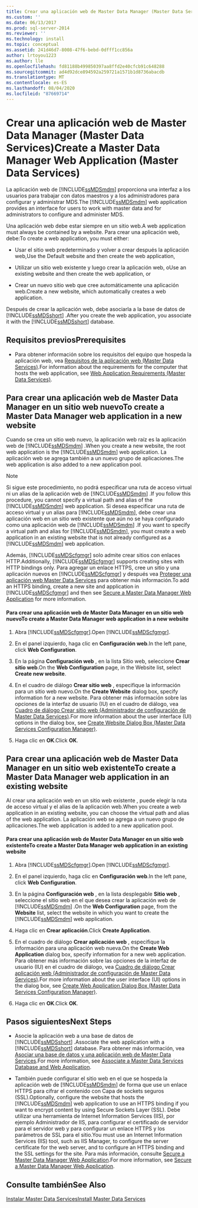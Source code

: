 ```yaml
---
title: Crear una aplicación web de Master Data Manager (Master Data Services) | Microsoft Docs
ms.custom: ''
ms.date: 06/13/2017
ms.prod: sql-server-2014
ms.reviewer: ''
ms.technology: install
ms.topic: conceptual
ms.assetid: 241d46d7-8008-47f6-bebd-0dfff1cc856a
author: lrtoyou1223
ms.author: lle
ms.openlocfilehash: fd81188b499850397aa8ffd2e40cfcb91c648288
ms.sourcegitcommit: ad4d92dce894592a259721a1571b1d8736abacdb
ms.translationtype: MT
ms.contentlocale: es-ES
ms.lasthandoff: 08/04/2020
ms.locfileid: "87669714"
---
```

# <a name="create-a-master-data-manager-web-application-master-data-services"></a><span data-ttu-id="18109-102">Crear una aplicación web de Master Data Manager (Master Data Services)</span><span class="sxs-lookup"><span data-stu-id="18109-102">Create a Master Data Manager Web Application (Master Data Services)</span></span>
  <span data-ttu-id="18109-103">La aplicación web de [!INCLUDE[ssMDSmdm](../../includes/ssmdsmdm-md.md)] proporciona una interfaz a los usuarios para trabajar con datos maestros y a los administradores para configurar y administrar MDS.</span><span class="sxs-lookup"><span data-stu-id="18109-103">The [!INCLUDE[ssMDSmdm](../../includes/ssmdsmdm-md.md)] web application provides an interface for users to work with master data and for administrators to configure and administer MDS.</span></span>  
  
 <span data-ttu-id="18109-104">Una aplicación web debe estar siempre en un sitio web.</span><span class="sxs-lookup"><span data-stu-id="18109-104">A web application must always be contained by a website.</span></span> <span data-ttu-id="18109-105">Para crear una aplicación web, debe:</span><span class="sxs-lookup"><span data-stu-id="18109-105">To create a web application, you must either:</span></span>  
  
-   <span data-ttu-id="18109-106">Usar el sitio web predeterminado y volver a crear después la aplicación web,</span><span class="sxs-lookup"><span data-stu-id="18109-106">Use the Default website and then create the web application,</span></span>  
  
-   <span data-ttu-id="18109-107">Utilizar un sitio web existente y luego crear la aplicación web, o</span><span class="sxs-lookup"><span data-stu-id="18109-107">Use an existing website and then create the web application, or</span></span>  
  
-   <span data-ttu-id="18109-108">Crear un nuevo sitio web que cree automáticamente una aplicación web.</span><span class="sxs-lookup"><span data-stu-id="18109-108">Create a new website, which automatically creates a web application.</span></span>  
  
 <span data-ttu-id="18109-109">Después de crear la aplicación web, debe asociarla a la base de datos de [!INCLUDE[ssMDSshort](../../includes/ssmdsshort-md.md)] .</span><span class="sxs-lookup"><span data-stu-id="18109-109">After you create the web application, you associate it with the [!INCLUDE[ssMDSshort](../../includes/ssmdsshort-md.md)] database.</span></span>  
  
## <a name="prerequisites"></a><span data-ttu-id="18109-110">Requisitos previos</span><span class="sxs-lookup"><span data-stu-id="18109-110">Prerequisites</span></span>  
  
-   <span data-ttu-id="18109-111">Para obtener información sobre los requisitos del equipo que hospeda la aplicación web, vea [Requisitos de la aplicación web &#40;Master Data Services&#41;](web-application-requirements-master-data-services.md).</span><span class="sxs-lookup"><span data-stu-id="18109-111">For information about the requirements for the computer that hosts the web application, see [Web Application Requirements &#40;Master Data Services&#41;](web-application-requirements-master-data-services.md).</span></span>  
  
## <a name="to-create-a-master-data-manager-web-application-in-a-new-website"></a><span data-ttu-id="18109-112">Para crear una aplicación web de Master Data Manager en un sitio web nuevo</span><span class="sxs-lookup"><span data-stu-id="18109-112">To create a Master Data Manager web application in a new website</span></span>  
 <span data-ttu-id="18109-113">Cuando se crea un sitio web nuevo, la aplicación web raíz es la aplicación web de [!INCLUDE[ssMDSmdm](../../includes/ssmdsmdm-md.md)] .</span><span class="sxs-lookup"><span data-stu-id="18109-113">When you create a new website, the root web application is the [!INCLUDE[ssMDSmdm](../../includes/ssmdsmdm-md.md)] web application.</span></span> <span data-ttu-id="18109-114">La aplicación web se agrega también a un nuevo grupo de aplicaciones.</span><span class="sxs-lookup"><span data-stu-id="18109-114">The web application is also added to a new application pool.</span></span>  
  
> [!NOTE]  
>  <span data-ttu-id="18109-115">Si sigue este procedimiento, no podrá especificar una ruta de acceso virtual ni un alias de la aplicación web de [!INCLUDE[ssMDSmdm](../../includes/ssmdsmdm-md.md)] .</span><span class="sxs-lookup"><span data-stu-id="18109-115">If you follow this procedure, you cannot specify a virtual path and alias of the [!INCLUDE[ssMDSmdm](../../includes/ssmdsmdm-md.md)] web application.</span></span> <span data-ttu-id="18109-116">Si desea especificar una ruta de acceso virtual y un alias para [!INCLUDE[ssMDSmdm](../../includes/ssmdsmdm-md.md)], debe crear una aplicación web en un sitio web existente que aún no se haya configurado como una aplicación web de [!INCLUDE[ssMDSmdm](../../includes/ssmdsmdm-md.md)] .</span><span class="sxs-lookup"><span data-stu-id="18109-116">If you want to specify a virtual path and alias for [!INCLUDE[ssMDSmdm](../../includes/ssmdsmdm-md.md)], you must create a web application in an existing website that is not already configured as a [!INCLUDE[ssMDSmdm](../../includes/ssmdsmdm-md.md)] web application.</span></span>  
  
 <span data-ttu-id="18109-117">Además, [!INCLUDE[ssMDScfgmgr](../../includes/ssmdscfgmgr-md.md)] solo admite crear sitios con enlaces HTTP.</span><span class="sxs-lookup"><span data-stu-id="18109-117">Additionally, [!INCLUDE[ssMDScfgmgr](../../includes/ssmdscfgmgr-md.md)] supports creating sites with HTTP bindings only.</span></span> <span data-ttu-id="18109-118">Para agregar un enlace HTTPS, cree un sitio y una aplicación nuevos en [!INCLUDE[ssMDScfgmgr](../../includes/ssmdscfgmgr-md.md)] y después vea [Proteger una aplicación web Master Data Services](secure-a-master-data-manager-web-application.md) para obtener más información.</span><span class="sxs-lookup"><span data-stu-id="18109-118">To add an HTTPS binding, create a new site and application in [!INCLUDE[ssMDScfgmgr](../../includes/ssmdscfgmgr-md.md)] and then see [Secure a Master Data Manager Web Application](secure-a-master-data-manager-web-application.md) for more information.</span></span>  
  
#### <a name="to-create-a-master-data-manager-web-application-in-a-new-website"></a><span data-ttu-id="18109-119">Para crear una aplicación web de Master Data Manager en un sitio web nuevo</span><span class="sxs-lookup"><span data-stu-id="18109-119">To create a Master Data Manager web application in a new website</span></span>  
  
1.  <span data-ttu-id="18109-120">Abra [!INCLUDE[ssMDScfgmgr](../../includes/ssmdscfgmgr-md.md)].</span><span class="sxs-lookup"><span data-stu-id="18109-120">Open [!INCLUDE[ssMDScfgmgr](../../includes/ssmdscfgmgr-md.md)].</span></span>  
  
2.  <span data-ttu-id="18109-121">En el panel izquierdo, haga clic en **Configuración web**.</span><span class="sxs-lookup"><span data-stu-id="18109-121">In the left pane, click **Web Configuration**.</span></span>  
  
3.  <span data-ttu-id="18109-122">En la página **Configuración web** , en la lista Sitio web, seleccione **Crear sitio web**.</span><span class="sxs-lookup"><span data-stu-id="18109-122">On the **Web Configuration** page, in the Website list, select **Create new website**.</span></span>  
  
4.  <span data-ttu-id="18109-123">En el cuadro de diálogo **Crear sitio web** , especifique la información para un sitio web nuevo.</span><span class="sxs-lookup"><span data-stu-id="18109-123">On the **Create Website** dialog box, specify information for a new website.</span></span> <span data-ttu-id="18109-124">Para obtener más información sobre las opciones de la interfaz de usuario (IU) en el cuadro de diálogo, vea [Cuadro de diálogo Crear sitio web &#40;Administrador de configuración de Master Data Services&#41;](../create-website-dialog-box-master-data-services-configuration-manager.md).</span><span class="sxs-lookup"><span data-stu-id="18109-124">For more information about the user interface (UI) options in the dialog box, see [Create Website Dialog Box &#40;Master Data Services Configuration Manager&#41;](../create-website-dialog-box-master-data-services-configuration-manager.md).</span></span>  
  
5.  <span data-ttu-id="18109-125">Haga clic en **OK**.</span><span class="sxs-lookup"><span data-stu-id="18109-125">Click **OK**.</span></span>  
  
## <a name="to-create-a-master-data-manager-web-application-in-an-existing-website"></a><span data-ttu-id="18109-126">Para crear una aplicación web de Master Data Manager en un sitio web existente</span><span class="sxs-lookup"><span data-stu-id="18109-126">To create a Master Data Manager web application in an existing website</span></span>  
 <span data-ttu-id="18109-127">Al crear una aplicación web en un sitio web existente , puede elegir la ruta de acceso virtual y el alias de la aplicación web.</span><span class="sxs-lookup"><span data-stu-id="18109-127">When you create a web application in an existing website, you can choose the virtual path and alias of the web application.</span></span> <span data-ttu-id="18109-128">La aplicación web se agrega a un nuevo grupo de aplicaciones.</span><span class="sxs-lookup"><span data-stu-id="18109-128">The web application is added to a new application pool.</span></span>  
  
#### <a name="to-create-a-master-data-manager-web-application-in-an-existing-website"></a><span data-ttu-id="18109-129">Para crear una aplicación web de Master Data Manager en un sitio web existente</span><span class="sxs-lookup"><span data-stu-id="18109-129">To create a Master Data Manager web application in an existing website</span></span>  
  
1.  <span data-ttu-id="18109-130">Abra [!INCLUDE[ssMDScfgmgr](../../includes/ssmdscfgmgr-md.md)].</span><span class="sxs-lookup"><span data-stu-id="18109-130">Open [!INCLUDE[ssMDScfgmgr](../../includes/ssmdscfgmgr-md.md)].</span></span>  
  
2.  <span data-ttu-id="18109-131">En el panel izquierdo, haga clic en **Configuración web**.</span><span class="sxs-lookup"><span data-stu-id="18109-131">In the left pane, click **Web Configuration**.</span></span>  
  
3.  <span data-ttu-id="18109-132">En la página **Configuración web** , en la lista desplegable **Sitio web** , seleccione el sitio web en el que desea crear la aplicación web de [!INCLUDE[ssMDSmdm](../../includes/ssmdsmdm-md.md)] .</span><span class="sxs-lookup"><span data-stu-id="18109-132">On the **Web Configuration** page, from the **Website** list, select the website in which you want to create the [!INCLUDE[ssMDSmdm](../../includes/ssmdsmdm-md.md)] web application.</span></span>  
  
4.  <span data-ttu-id="18109-133">Haga clic en **Crear aplicación**.</span><span class="sxs-lookup"><span data-stu-id="18109-133">Click **Create Application**.</span></span>  
  
5.  <span data-ttu-id="18109-134">En el cuadro de diálogo **Crear aplicación web** , especifique la información para una aplicación web nueva.</span><span class="sxs-lookup"><span data-stu-id="18109-134">On the **Create Web Application** dialog box, specify information for a new web application.</span></span> <span data-ttu-id="18109-135">Para obtener más información sobre las opciones de la interfaz de usuario (IU) en el cuadro de diálogo, vea [Cuadro de diálogo Crear aplicación web &#40;Administrador de configuración de Master Data Services&#41;](../create-web-application-dialog-box-master-data-services-configuration-manager.md).</span><span class="sxs-lookup"><span data-stu-id="18109-135">For more information about the user interface (UI) options in the dialog box, see [Create Web Application Dialog Box &#40;Master Data Services Configuration Manager&#41;](../create-web-application-dialog-box-master-data-services-configuration-manager.md).</span></span>  
  
6.  <span data-ttu-id="18109-136">Haga clic en **OK**.</span><span class="sxs-lookup"><span data-stu-id="18109-136">Click **OK**.</span></span>  
  
## <a name="next-steps"></a><span data-ttu-id="18109-137">Pasos siguientes</span><span class="sxs-lookup"><span data-stu-id="18109-137">Next Steps</span></span>  
  
-   <span data-ttu-id="18109-138">Asocie la aplicación web a una base de datos de [!INCLUDE[ssMDSshort](../../includes/ssmdsshort-md.md)] .</span><span class="sxs-lookup"><span data-stu-id="18109-138">Associate the web application with a [!INCLUDE[ssMDSshort](../../includes/ssmdsshort-md.md)] database.</span></span> <span data-ttu-id="18109-139">Para obtener más información, vea [Asociar una base de datos y una aplicación web de Master Data Services](associate-a-master-data-services-database-and-web-application.md).</span><span class="sxs-lookup"><span data-stu-id="18109-139">For more information, see [Associate a Master Data Services Database and Web Application](associate-a-master-data-services-database-and-web-application.md).</span></span>  
  
-   <span data-ttu-id="18109-140">También puede configurar el sitio web en el que se hospeda la aplicación web de [!INCLUDE[ssMDSmdm](../../includes/ssmdsmdm-md.md)] de forma que use un enlace HTTPS para cifrar el contenido con Capa de sockets seguros (SSL).</span><span class="sxs-lookup"><span data-stu-id="18109-140">Optionally, configure the website that hosts the [!INCLUDE[ssMDSmdm](../../includes/ssmdsmdm-md.md)] web application to use an HTTPS binding if you want to encrypt content by using Secure Sockets Layer (SSL).</span></span> <span data-ttu-id="18109-141">Debe utilizar una herramienta de Internet Information Services (IIS), por ejemplo Administrador de IIS, para configurar el certificado de servidor para el servidor web y para configurar un enlace HTTPS y los parámetros de SSL para el sitio.</span><span class="sxs-lookup"><span data-stu-id="18109-141">You must use an Internet Information Services (IIS) tool, such as IIS Manager, to configure the server certificate for the web server, and to configure an HTTPS binding and the SSL settings for the site.</span></span> <span data-ttu-id="18109-142">Para más información, consulte [Secure a Master Data Manager Web Application](secure-a-master-data-manager-web-application.md).</span><span class="sxs-lookup"><span data-stu-id="18109-142">For more information, see [Secure a Master Data Manager Web Application](secure-a-master-data-manager-web-application.md).</span></span>  
  
## <a name="see-also"></a><span data-ttu-id="18109-143">Consulte también</span><span class="sxs-lookup"><span data-stu-id="18109-143">See Also</span></span>  
 [<span data-ttu-id="18109-144">Instalar Master Data Services</span><span class="sxs-lookup"><span data-stu-id="18109-144">Install Master Data Services</span></span>](install-master-data-services.md)  
  
  
